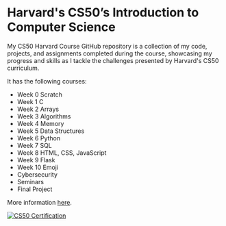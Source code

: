 # Harvard's CS50’s Introduction to Computer Science 
My CS50 Harvard Course GitHub repository is a collection of my code, projects, and assignments completed during the course, showcasing my progress and skills as I tackle the challenges presented by Harvard's CS50 curriculum.

It has the following courses:

- Week 0 Scratch
- Week 1 C
- Week 2 Arrays 
- Week 3 Algorithms
- Week 4 Memory
- Week 5 Data Structures
- Week 6 Python
- Week 7 SQL
- Week 8 HTML, CSS, JavaScript
- Week 9 Flask
- Week 10 Emoji
- Cybersecurity
- Seminars
- Final Project

More information [here](https://cs50.harvard.edu/x/2023/).

[![CS50 Certification](https://i.imgur.com/Wg8BlQw.png)](https://certificates.cs50.io/b146f0bf-82d9-46bb-9c93-61b28534704d.pdf?size=letter)
